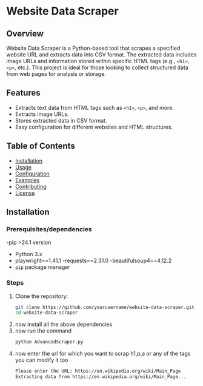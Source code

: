 # Website Data Scraper

## Overview
Website Data Scraper is a Python-based tool that scrapes a specified website URL and extracts data into CSV format. The extracted data includes image URLs and information stored within specific HTML tags (e.g., `<h1>`, `<p>`, etc.). This project is ideal for those looking to collect structured data from web pages for analysis or storage.

## Features
- Extracts text data from HTML tags such as `<h1>`, `<p>`, and more.
- Extracts image URLs.
- Stores extracted data in CSV format.
- Easy configuration for different websites and HTML structures.

## Table of Contents
- [Installation](#installation)
- [Usage](#usage)
- [Configuration](#configuration)
- [Examples](#examples)
- [Contributing](#contributing)
- [License](#license)

## Installation
### Prerequisites/dependencies
-pip >24.1 version
- Python 3.x
- playwright==1.41.1
-requests==2.31.0
-beautifulsoup4==4.12.2
- `pip` package manager

### Steps
1. Clone the repository:
   ```bash
   git clone https://github.com/yourusername/website-data-scraper.git
   cd website-data-scraper

2. now install all the above dependencies
3. now run the command
   ```bash
   python AdvancedScraper.py
4. now enter the url for which you want to scrap h1,p,a or any of the tags you can modify it too
   ```bash
   Please enter the URL: https://en.wikipedia.org/wiki/Main_Page
   Extracting data from https://en.wikipedia.org/wiki/Main_Page...

